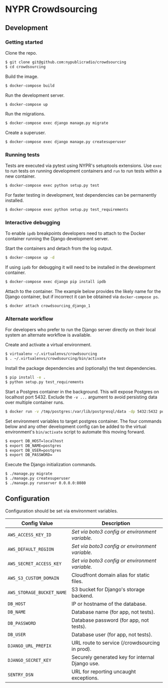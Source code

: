 # NYPR Crowdsourcing

## Development

### Getting started

Clone the repo.
```sh
$ git clone git@github.com:nypublicradio/crowdsourcing
$ cd crowdsourcing
```

Build the image.
```sh
$ docker-compose build
```

Run the development server.
```sh
$ docker-compose up
```

Run the migrations.
```sh
$ docker-compose exec django manage.py migrate
```

Create a superuser.
```sh
$ docker-compose exec django manage.py createsuperuser
```

### Running tests

Tests are executed via pytest using NYPR's setuptools extensions.
Use `exec` to run tests on running development containers and `run` to run tests within a new container.
```sh
$ docker-compose exec python setup.py test
```

For faster testing in development, test dependencies can be permanently
installed.
```sh
$ docker-compose exec python setup.py test_requirements
```

### Interactive debugging

To enable `ipdb` breakpoints developers need to attach to the Docker container
running the Django development server.

Start the containers and detach from the log output.
```sh
$ docker-compose up -d
```

If using `ipdb` for debugging it will need to be installed in the development container.
```sh
$ docker-compose exec django pip install ipdb
```

Attach to the container. The example below provides the likely name for the Django
container, but if incorrect it can be obtained via `docker-compose ps`.
```sh
$ docker attach crowdsourcing_django_1
```

### Alternate workflow

For developers who prefer to run the Django server directly on their local system
an alternate workflow is available.

Create and activate a virtual environment.
```sh
$ virtualenv ~/.virtualenvs/crowdsourcing
$ . ~/.virtualenvs/crowdsourcing/bin/activate
```

Install the package dependencies and (optionally) the test dependencies.
```sh
$ pip install -e .
$ python setup.py test_requirements
```

Start a Postgres container in the background.
This will expose Postgres on localhost port 5432.
Exclude the `-v ...` argument to avoid persisting data over multiple container runs.
```sh
$ docker run -v /tmp/postgres:/var/lib/postgresql/data -dp 5432:5432 postgres
```

Set environment variables to target postgres container.
The four commands below and any other development config
can be added to the virtual environment's `bin/activate`
script to automate this moving forward.
```sh
$ export DB_HOST=localhost
$ export DB_NAME=postgres
$ export DB_USER=postgres
$ export DB_PASSWORD=
```

Execute the Django initialization commands.
```sh
$ ./manage.py migrate
$ ./manage.py createsuperuser
$ ./manage.py runserver 0.0.0.0:8080
```

## Configuration

Configuration should be set via environment variables.

| **Config Value**          | **Description**                                 |
| ------------------------- | ----------------------------------------------- |
| `AWS_ACCESS_KEY_ID`       | _Set via boto3 config or environment variable._ |
| `AWS_DEFAULT_REGION`      | _Set via boto3 config or environment variable._ |
| `AWS_SECRET_ACCESS_KEY`   | _Set via boto3 config or environment variable._ |
| `AWS_S3_CUSTOM_DOMAIN`    | Cloudfront domain alias for static files.       |
| `AWS_STORAGE_BUCKET_NAME` | S3 bucket for Django's storage backend.         |
| `DB_HOST`                 | IP or hostname of the database.                 |
| `DB_NAME`                 | Database name (for app, not tests).             |
| `DB_PASSWORD`             | Database password (for app, not tests).         |
| `DB_USER`                 | Database user (for app, not tests).             |
| `DJANGO_URL_PREFIX`       | URL route to service (/crowdsourcing in prod).  |
| `DJANGO_SECRET_KEY`       | Securely generated key for internal Django use. |
| `SENTRY_DSN`              | URL for reporting uncaught exceptions.          |
